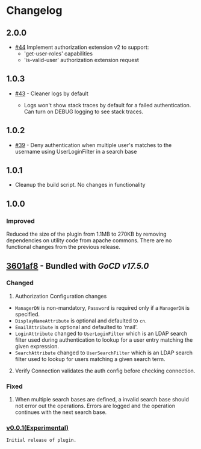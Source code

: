 # Changelog

## 2.0.0

* [#44](https://github.com/gocd/gocd-ldap-authentication-plugin/pull/44) Implement authorization extension v2 to support:
  - 'get-user-roles' capabilities
  - 'is-valid-user' authorization extension request

## 1.0.3

- [#43](https://github.com/gocd/gocd-ldap-authentication-plugin/pull/43) - Cleaner logs by default

  - Logs won't show stack traces by default for a failed authentication. Can turn on DEBUG logging to see stack traces.

## 1.0.2

- [#39](https://github.com/gocd/gocd-ldap-authentication-plugin/pull/39) - Deny authentication when multiple user's matches to the username using UserLoginFilter in a search base

## 1.0.1

- Cleanup the build script. No changes in functionality

## 1.0.0

### Improved

Reduced the size of the plugin from 1.1MB to 270KB by removing dependencies on utility code from apache commons. There are no functional changes from the previous release.

## [3601af8](https://github.com/gocd/gocd-ldap-authentication-plugin/commit/3601af806a2781ca679cc0f5dae485a37319818a) - Bundled with *GoCD v17.5.0*


### Changed

1. Authorization Configuration changes
  * `ManagerDN` is non-mandatory, `Password` is required only if a `ManagerDN` is specified.
  * `DisplayNameAttribute` is optional and defaulted to `cn`.
  * `EmailAttribute` is optional and defaulted to 'mail'.
  * `LoginAttribute` changed to `UserLoginFilter` which is an LDAP search filter used during authentication to lookup for a user entry matching the given expression.
  * `SearchAttribute` changed to `UserSearchFilter` which is an LDAP search filter used to lookup for users matching a given search term.
2. Verify Connection validates the auth config before checking connection.

### Fixed

1. When multiple search bases are defined, a invalid search base should not error out the operations. Errors are logged and the operation continues with the next search base.


### [v0.0.1(Experimental)](https://github.com/gocd/gocd-ldap-authentication-plugin/releases/tag/0.0.1)


    Initial release of plugin.
